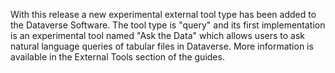 With this release a new experimental external tool type has been added to the Dataverse Software. The tool type is "query" and its first implementation is an experimental tool named "Ask the Data" which allows users to ask natural language queries of tabular files in Dataverse. More information is available in the External Tools section of the guides.
